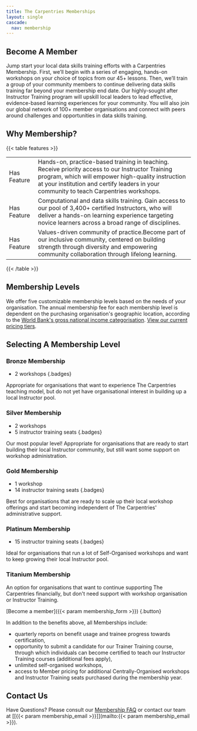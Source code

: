 ```yaml
---
title: The Carpentries Memberships
layout: single
cascade:
  nav: membership
---
```


## Become A Member

Jump start your local data skills training efforts with a Carpentries Membership. First, we’ll begin with a series of engaging, hands-on workshops on your choice of topics from our 45+ lessons. Then, we’ll train a group of your community members to continue delivering data skills training far beyond your membership end date. Our highly-sought after Instructor Training program will upskill local leaders to lead effective, evidence-based learning experiences for your community. You will also join our global network of 100+ member organisations and connect with peers around challenges and opportunities in data skills training.

## Why Membership?

{{< table features >}}
<table>
    <tr>
        <td>Has Feature</td>
        <td>Hands-on, practice-based training in teaching. Receive priority access to our Instructor Training program, which will empower high-quality instruction at your institution and certify leaders in your community to teach Carpentries workshops.</td>
    </tr>
    <tr>
        <td>Has Feature</td>
        <td>Computational and data skills training. Gain access to our pool of 3,400+ certified Instructors, who will deliver a hands-on learning experience targeting novice learners across a broad range of disciplines.</td>
    </tr>
    <tr>
        <td>Has Feature</td>
        <td>Values-driven community of practice.Become part of our inclusive community, centered on building strength through diversity and empowering community collaboration through lifelong learning.</td>
    </tr>
   </table>
{{< /table >}}

## Membership Levels

We offer five customizable membership levels based on the needs of your organisation. The annual membership fee for each membership level is dependent on the purchasing organisation's geographic location, according to the [World Bank's gross national income categorisation](https://datahelpdesk.worldbank.org/knowledgebase/articles/906519-world-bank-country-and-lending-groups). [View our current pricing tiers](/host/pricing/).

## Selecting A Membership Level

### Bronze Membership

- 2 workshops
{.badges}

Appropriate for organisations that want to experience The Carpentries teaching model, but do not yet have organisational interest in building up a local Instructor pool.

### Silver Membership

- 2 workshops
- 5 instructor training seats
{.badges} 

Our most popular level! Appropriate for organisations that are ready to start building their local Instructor community, but still want some support on workshop administration.

### Gold Membership

- 1 workshop
- 14 instructor training seats
{.badges} 

Best for organisations that are ready to scale up their local workshop offerings and start becoming independent of The Carpentries' administrative support.

### Platinum Membership

- 15 instructor training seats
{.badges}

Ideal for organisations that run a lot of Self-Organised workshops and want to keep growing their local Instructor pool.

### Titanium Membership

An option for organisations that want to continue supporting The Carpentries financially, but don't need support with workshop organisation or Instructor Training.

[Become a member]({{< param membership_form >}})
{.button} 

In addition to the benefits above, all Memberships include:

* quarterly reports on benefit usage and trainee progress towards certification,
* opportunity to submit a candidate for our Trainer Training course, through which individuals can become certified to teach our Instructor Training courses (additional fees apply),
* unlimited self-organised workshops,
* access to Member pricing for additional Centrally-Organised workshops and Instructor Training seats purchased during the membership year.

## Contact Us

Have Questions? Please consult our [Membership FAQ](/support/membership/membership-faq/) or contact our team at [[{{< param membership_email >}}]](mailto:{{< param membership_email >}}).



